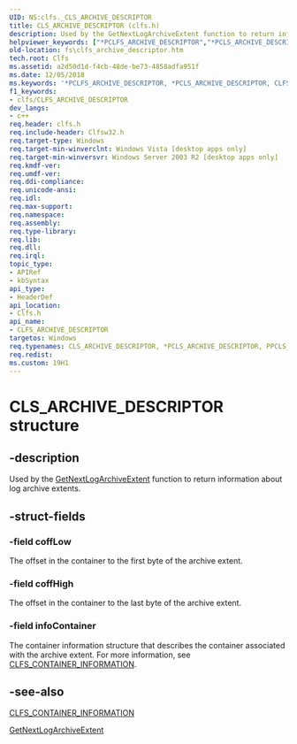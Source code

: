```yaml
---
UID: NS:clfs._CLS_ARCHIVE_DESCRIPTOR
title: CLS_ARCHIVE_DESCRIPTOR (clfs.h)
description: Used by the GetNextLogArchiveExtent function to return information about log archive extents.helpviewer_keywords: ["*PCLFS_ARCHIVE_DESCRIPTOR","*PCLS_ARCHIVE_DESCRIPTOR","CLFS_ARCHIVE_DESCRIPTOR","CLFS_ARCHIVE_DESCRIPTOR structure [Files]","CLS_ARCHIVE_DESCRIPTOR","PCLFS_ARCHIVE_DESCRIPTOR","PCLFS_ARCHIVE_DESCRIPTOR structure pointer [Files]","PPCLFS_ARCHIVE_DESCRIPTOR","PPCLFS_ARCHIVE_DESCRIPTOR structure pointer [Files]","PPCLS_ARCHIVE_DESCRIPTOR","clfs/CLFS_ARCHIVE_DESCRIPTOR","clfs/PCLFS_ARCHIVE_DESCRIPTOR","clfs/PPCLFS_ARCHIVE_DESCRIPTOR","fs.clfs_archive_descriptor"]
old-location: fs\clfs_archive_descriptor.htm
tech.root: Clfs
ms.assetid: a2d50d1d-f4cb-48de-be73-4858adfa951f
ms.date: 12/05/2018
ms.keywords: '*PCLFS_ARCHIVE_DESCRIPTOR, *PCLS_ARCHIVE_DESCRIPTOR, CLFS_ARCHIVE_DESCRIPTOR, CLFS_ARCHIVE_DESCRIPTOR structure [Files], CLS_ARCHIVE_DESCRIPTOR, PCLFS_ARCHIVE_DESCRIPTOR, PCLFS_ARCHIVE_DESCRIPTOR structure pointer [Files], PPCLFS_ARCHIVE_DESCRIPTOR, PPCLFS_ARCHIVE_DESCRIPTOR structure pointer [Files], PPCLS_ARCHIVE_DESCRIPTOR, clfs/CLFS_ARCHIVE_DESCRIPTOR, clfs/PCLFS_ARCHIVE_DESCRIPTOR, clfs/PPCLFS_ARCHIVE_DESCRIPTOR, fs.clfs_archive_descriptor'
f1_keywords:
- clfs/CLFS_ARCHIVE_DESCRIPTOR
dev_langs:
- c++
req.header: clfs.h
req.include-header: Clfsw32.h
req.target-type: Windows
req.target-min-winverclnt: Windows Vista [desktop apps only]
req.target-min-winversvr: Windows Server 2003 R2 [desktop apps only]
req.kmdf-ver: 
req.umdf-ver: 
req.ddi-compliance: 
req.unicode-ansi: 
req.idl: 
req.max-support: 
req.namespace: 
req.assembly: 
req.type-library: 
req.lib: 
req.dll: 
req.irql: 
topic_type:
- APIRef
- kbSyntax
api_type:
- HeaderDef
api_location:
- Clfs.h
api_name:
- CLFS_ARCHIVE_DESCRIPTOR
targetos: Windows
req.typenames: CLS_ARCHIVE_DESCRIPTOR, *PCLS_ARCHIVE_DESCRIPTOR, PPCLS_ARCHIVE_DESCRIPTOR
req.redist: 
ms.custom: 19H1
---
```


# CLS_ARCHIVE_DESCRIPTOR structure


## -description


Used by the <a href="https://docs.microsoft.com/windows/desktop/api/clfsw32/nf-clfsw32-getnextlogarchiveextent">GetNextLogArchiveExtent</a> function to return information about log archive extents.


## -struct-fields




### -field coffLow

The offset in the container  to the first byte of the archive extent.


### -field coffHigh

The offset in the container to the last byte of the archive extent.


### -field infoContainer

The container information structure  that describes the container associated with the archive extent. For more information, see <a href="https://docs.microsoft.com/windows/desktop/api/clfs/ns-clfs-cls_container_information">CLFS_CONTAINER_INFORMATION</a>.


## -see-also




<a href="https://docs.microsoft.com/windows/desktop/api/clfs/ns-clfs-cls_container_information">CLFS_CONTAINER_INFORMATION</a>



<a href="https://docs.microsoft.com/windows/desktop/api/clfsw32/nf-clfsw32-getnextlogarchiveextent">GetNextLogArchiveExtent</a>
 

 

